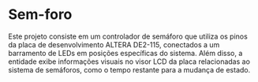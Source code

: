 # Sem-foro
Este projeto consiste em um controlador de semáforo que utiliza os pinos da placa de desenvolvimento ALTERA DE2-115, conectados a um barramento de LEDs em posições específicas do sistema. Além disso, a entidade exibe informações visuais no visor LCD da placa relacionadas ao sistema de semáforos, como o tempo restante para a mudança de estado.
